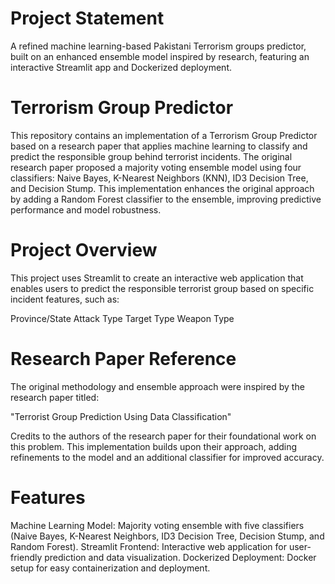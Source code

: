 # Project Statement
A refined machine learning-based Pakistani Terrorism groups predictor, built on an enhanced ensemble model inspired by research, featuring an interactive Streamlit app and Dockerized deployment.


# Terrorism Group Predictor
This repository contains an implementation of a Terrorism Group Predictor based on a research paper that applies machine learning to classify and predict the responsible group behind terrorist incidents. The original research paper proposed a majority voting ensemble model using four classifiers: Naive Bayes, K-Nearest Neighbors (KNN), ID3 Decision Tree, and Decision Stump. This implementation enhances the original approach by adding a Random Forest classifier to the ensemble, improving predictive performance and model robustness.

# Project Overview
This project uses Streamlit to create an interactive web application that enables users to predict the responsible terrorist group based on specific incident features, such as:

Province/State
Attack Type
Target Type
Weapon Type

# Research Paper Reference
The original methodology and ensemble approach were inspired by the research paper titled:

"Terrorist Group Prediction Using Data Classification"

Credits to the authors of the research paper for their foundational work on this problem. This implementation builds upon their approach, adding refinements to the model and an additional classifier for improved accuracy.

# Features
Machine Learning Model: Majority voting ensemble with five classifiers (Naive Bayes, K-Nearest Neighbors, ID3 Decision Tree, Decision Stump, and Random Forest).
Streamlit Frontend: Interactive web application for user-friendly prediction and data visualization.
Dockerized Deployment: Docker setup for easy containerization and deployment.
